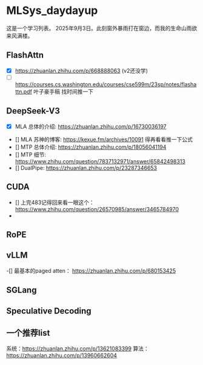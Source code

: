 # MLSys_daydayup
这是一个学习列表。
2025年9月3日。此刻窗外暴雨打在窗边，而我的生命山雨欲来风满楼。

## FlashAttn
- [x] https://zhuanlan.zhihu.com/p/668888063 (v2还没学)
- [ ] https://courses.cs.washington.edu/courses/cse599m/23sp/notes/flashattn.pdf 叶子豪手稿 找时间推一下

## DeepSeek-V3
- [x] MLA 总体的介绍: https://zhuanlan.zhihu.com/p/16730036197
- [] MLA 苏神的博客: https://kexue.fm/archives/10091 得再看看推一下公式
- [] MTP 总体介绍: https://zhuanlan.zhihu.com/p/18056041194
- [] MTP 细节: https://www.zhihu.com/question/7837132971/answer/65842498313
- [] DualPipe: https://zhuanlan.zhihu.com/p/23287346653


## CUDA
- [] 上完483记得回来看一眼这个：https://www.zhihu.com/question/26570985/answer/3465784970
- 
## RoPE

## vLLM
-[] 最基本的paged atten： https://zhuanlan.zhihu.com/p/680153425


## SGLang

## Speculative Decoding

## 一个推荐list
系统：https://zhuanlan.zhihu.com/p/13621083399
算法：https://zhuanlan.zhihu.com/p/13960662604
